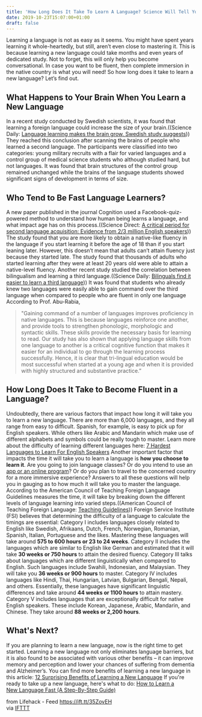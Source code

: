 ```yaml
---
title: 'How Long Does It Take To Learn A Language? Science Will Tell You'
date: 2019-10-23T15:07:00+01:00
draft: false
---
```


Learning a language is not as easy as it seems. You might have spent years learning it whole-heartedly, but still, aren’t even close to mastering it. This is because learning a new language could take months and even years of dedicated study. Not to forget, this will only help you become conversational. In case you want to be fluent, then complete immersion in the native country is what you will need! So how long does it take to learn a new language? Let’s find out.

What Happens to Your Brain When You Learn a New Language
--------------------------------------------------------

In a recent study conducted by Swedish scientists, it was found that learning a foreign language could increase the size of your brain.((Science Daily: [Language learning makes the brain grow, Swedish study suggests](https://www.sciencedaily.com/releases/2012/10/121008082953.htm))) They reached this conclusion after scanning the brains of people who learned a second language. The participants were classified into two categories: young military recruits with a flair for varied languages and a control group of medical science students who although studied hard, but not languages. It was found that brain structures of the control group remained unchanged while the brains of the language students showed significant signs of development in terms of size.

Who Tend to Be Fast Language Learners?
--------------------------------------

A new paper published in the journal Cognition used a Facebook-quiz-powered method to understand how human being learns a language, and what impact age has on this process.((Science Direct: [A critical period for second language acquisition: Evidence from 2/3 million English speakers](https://www.sciencedirect.com/science/article/pii/S0010027718300994))) The study found that you are more likely to obtain a native-like fluency in the language if you start learning it before the age of 18 than if you start leaning later. However, this doesn’t mean that adults can’t attain fluency just because they started late. The study found that thousands of adults who started learning after they were at least 20 years old were able to attain a native-level fluency. Another recent study studied the correlation between bilingualism and learning a third language.((Science Daily: [Bilinguals find it easier to learn a third language](https://www.sciencedaily.com/releases/2011/02/110201110915.htm))) It was found that students who already knew two languages were easily able to gain command over the third language when compared to people who are fluent in only one language According to Prof. Abu-Rabia,

> "Gaining command of a number of languages improves proficiency in native languages. This is because languages reinforce one another, and provide tools to strengthen phonologic, morphologic and syntactic skills. These skills provide the necessary basis for learning to read. Our study has also shown that applying language skills from one language to another is a critical cognitive function that makes it easier for an individual to go through the learning process successfully. Hence, it is clear that tri-lingual education would be most successful when started at a young age and when it is provided with highly structured and substantive practice.”

How Long Does It Take to Become Fluent in a Language?
-----------------------------------------------------

Undoubtedly, there are various factors that impact how long it will take you to learn a new language. There are more than 6,000 languages, and they all range from easy to difficult. Spanish, for example, is easy to pick up for English speakers. While others like Arabic and Mandarin which make use of different alphabets and symbols could be really tough to master. Learn more about the difficulty of learning different languages here: [7 Hardest Languages to Learn For English Speakers](https://www.lifehack.org/537259/7-most-difficult-languages-the-world-learn-for-english-speakers) Another important factor that impacts the time it will take you to learn a language is **how you choose to learn it**. Are you going to join language classes? Or do you intend to use an [app or an online program](https://www.lifehack.org/528813/18-free-language-apps-that-are-actually-fun-use)? Or do you plan to travel to the concerned country for a more immersive experience? Answers to all these questions will help you in gauging as to how much it will take you to master the language. According to the American Council of Teaching Foreign Language Guidelines measures the time, it will take by breaking down the different levels of language learning into varied steps.((American Council of Teaching Foreign Language: [Teaching Guidelines](https://www.actfl.org/sites/default/files/CAEP/ACTFLProgramStandards2013.pdf))) Foreign Service Institute (FSI) believes that determining the difficulty of a language to calculate the timings are essential: Category I includes languages closely related to English like Swedish, Afrikaans, Dutch, French, Norwegian, Romanian, Spanish, Italian, Portuguese and the likes. Mastering these languages will take around **575 to 600 hours or 23 to 24 weeks**. Category II includes the languages which are similar to English like German and estimated that it will take **30 weeks or 750 hours** to attain the desired fluency. Category III talks about languages which are different linguistically when compared to English. Such languages include Swahili, Indonesian, and Malaysian. They will take you **36 weeks or 900 hours** to master. Category IV includes languages like Hindi, Thai, Hungarian, Latvian, Bulgarian, Bengali, Nepali, and others. Essentially, these languages have significant linguistic differences and take around **44 weeks or 1100 hours** to attain mastery. Category V includes languages that are exceptionally difficult for native English speakers. These include Korean, Japanese, Arabic, Mandarin, and Chinese. They take around **88 weeks or 2,200 hours**.

What's Next?
------------

If you are planning to learn a new language, now is the right time to get started. Learning a new language not only eliminates language barriers, but it is also found to be associated with various other benefits – it can improve memory and perception and lower your chances of suffering from dementia and Alzheimer’s. You can find more benefits of learning a new language in this article: [12 Surprising Benefits of Learning a New Language](https://www.lifehack.org/380305/12-surprising-benefits-learning-new-language-that-youll-experience) If you're ready to take up a new language, here's what to do: [How to Learn a New Language Fast (A Step-By-Step Guide)](https://www.lifehack.org/823345/learn-a-new-language)  
  
from Lifehack - Feed https://ift.tt/35ZovEH  
via [IFTTT](https://ifttt.com/?ref=da&site=blogger)